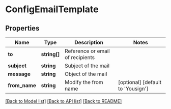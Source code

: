 # ConfigEmailTemplate

## Properties
Name | Type | Description | Notes
------------ | ------------- | ------------- | -------------
**to** | **string[]** | Reference or email of recipients | 
**subject** | **string** | Subject of the mail | 
**message** | **string** | Object of the mail | 
**from_name** | **string** | Modify the from name | [optional] [default to 'Yousign']

[[Back to Model list]](../README.md#documentation-for-models) [[Back to API list]](../README.md#documentation-for-api-endpoints) [[Back to README]](../README.md)


